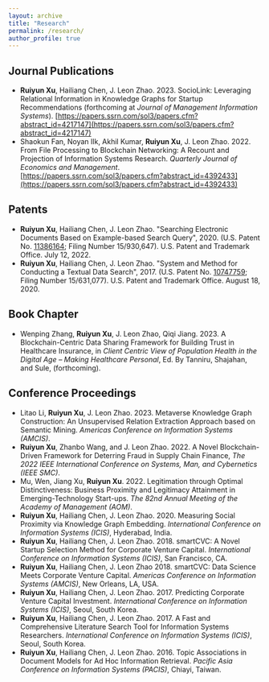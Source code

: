 ```yaml
---
layout: archive
title: "Research"
permalink: /research/
author_profile: true
---
```


## Journal Publications
* __Ruiyun Xu__, Hailiang Chen, J. Leon Zhao. 2023. SocioLink: Leveraging Relational Information in Knowledge Graphs for Startup Recommendations (forthcoming at *Journal of Management Information Systems*). [https://papers.ssrn.com/sol3/papers.cfm?abstract_id=4217147](https://papers.ssrn.com/sol3/papers.cfm?abstract_id=4217147)
* Shaokun Fan, Noyan Ilk, Akhil Kumar, __Ruiyun Xu__, J. Leon Zhao. 2022. From File Processing to Blockchain Networking: A Recount and Projection of Information Systems Research. *Quarterly Journal of Economics and Management*. [https://papers.ssrn.com/sol3/papers.cfm?abstract_id=4392433](https://papers.ssrn.com/sol3/papers.cfm?abstract_id=4392433)

## Patents
* __Ruiyun Xu__, Hailiang Chen, J. Leon Zhao. "Searching Electronic Documents Based on Example-based Search Query", 2020. (U.S. Patent No. [11386164](https://image-ppubs.uspto.gov/dirsearch-public/print/downloadPdf/11386164); Filing Number 15/930,647). U.S. Patent and Trademark Office. July 12, 2022.
* __Ruiyun Xu__, Hailiang Chen, J. Leon Zhao. "System and Method for Conducting a Textual Data Search", 2017. (U.S. Patent No. [10747759](https://image-ppubs.uspto.gov/dirsearch-public/print/downloadPdf/10747759); Filing Number 15/631,077). U.S. Patent and Trademark Office. August 18, 2020.

## Book Chapter
* Wenping Zhang, __Ruiyun Xu__, J. Leon Zhao, Qiqi Jiang. 2023. A Blockchain-Centric Data Sharing Framework for Building Trust in Healthcare Insurance, in *Client Centric View of Population Health in the Digital Age – Making Healthcare Personal*, Ed. By Tanniru, Shajahan, and Sule, (forthcoming).

## Conference Proceedings
* Litao Li, __Ruiyun Xu__, J. Leon Zhao. 2023. Metaverse Knowledge Graph Construction: An Unsupervised Relation Extraction Approach based on Semantic Mining. *Americas Conference on Information Systems (AMCIS)*.
* __Ruiyun Xu__, Zhanbo Wang, and J. Leon Zhao. 2022. A Novel Blockchain-Driven Framework for Deterring Fraud in Supply Chain Finance, *The 2022 IEEE International Conference on Systems, Man, and Cybernetics (IEEE SMC)*.
* Mu, Wen, Jiang Xu, __Ruiyun Xu__. 2022. Legitimation through Optimal Distinctiveness: Business Proximity and Legitimacy Attainment in Emerging-Technology Start-ups. *The 82nd Annual Meeting of the Academy of Management (AOM)*.
* __Ruiyun Xu__, Hailiang Chen, J. Leon Zhao. 2020. Measuring Social Proximity via Knowledge Graph Embedding. *International Conference on Information Systems (ICIS)*, Hyderabad, India.
* __Ruiyun Xu__, Hailiang Chen, J. Leon Zhao. 2018. smartCVC: A Novel Startup Selection Method for Corporate Venture Capital. *International Conference on Information Systems (ICIS)*, San Francisco, CA.
* __Ruiyun Xu__, Hailiang Chen, J. Leon Zhao 2018. smartCVC: Data Science Meets Corporate Venture Capital. *Americas Conference on Information Systems (AMCIS)*, New Orleans, LA, USA.
* __Ruiyun Xu__, Hailiang Chen, J. Leon Zhao. 2017. Predicting Corporate Venture Capital Investment. *International Conference on Information Systems (ICIS)*, Seoul, South Korea. 
* __Ruiyun Xu__, Hailiang Chen, J. Leon Zhao. 2017. A Fast and Comprehensive Literature Search Tool for Information Systems Researchers. *International Conference on Information Systems (ICIS)*, Seoul, South Korea.
* __Ruiyun Xu__, Hailiang Chen, J. Leon Zhao. 2016. Topic Associations in Document Models for Ad Hoc Information Retrieval. *Pacific Asia Conference on Information Systems (PACIS)*, Chiayi, Taiwan.


